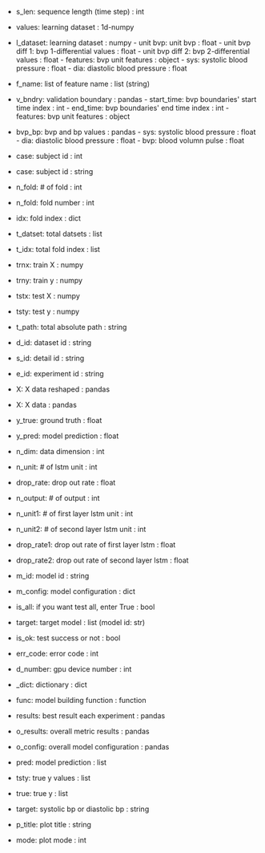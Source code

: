 - s_len:         sequence length (time step)         : int
- values:        learning dataset                    : 1d-numpy
- l_dataset:     learning dataset                    : numpy
                                                            - unit bvp: unit bvp                            : float
                                                            - unit bvp diff 1: bvp 1-differential values    : float
                                                            - unit bvp diff 2: bvp 2-differential values    : float
                                                            - features:   bvp unit features                 : object
                                                            - sys: systolic blood pressure                  : float
                                                            - dia: diastolic blood pressure                 : float
                                                            
- f_name:        list of feature name                : list (string)

- v_bndry:       validation boundary                 : pandas
                                                            - start_time: bvp boundaries' start time index  : int 
                                                            - end_time:   bvp boundaries' end time index    : int
                                                            - features:   bvp unit features                 : object
                                                            
- bvp_bp:        bvp and bp values                   : pandas
                                                            - sys: systolic blood pressure                  : float
                                                            - dia: diastolic blood pressure                 : float
                                                            - bvp: blood volumn pulse                       : float
                                                            
- case:          subject id                          : int
- case:          subject id                          : string

- n_fold:        # of fold                           : int
- n_fold:        fold number                         : int

- idx:           fold index                          : dict
- t_datset:      total datsets                       : list
- t_idx:         total fold index                    : list



- trnx:          train X                             : numpy
- trny:          train y                             : numpy
- tstx:          test X                              : numpy
- tsty:          test y                              : numpy
- t_path:        total absolute path                 : string

- d_id:          dataset id                          : string
- s_id:          detail id                           : string
- e_id:          experiment id                       : string

- X:             X data reshaped                     : pandas
- X:             X data                              : pandas



- y_true:        ground truth                        : float
- y_pred:        model prediction                    : float



- n_dim:         data dimension                      : int
- n_unit:        # of lstm unit                      : int
- drop_rate:     drop out rate                       : float
- n_output:      # of output                         : int
- n_unit1:       # of first layer lstm unit          : int
- n_unit2:       # of second layer lstm unit         : int
- drop_rate1:    drop out rate of first layer lstm   : float
- drop_rate2:    drop out rate of second layer lstm  : float
- m_id:          model id                            : string
- m_config:      model configuration                 : dict



- is_all:        if you want test all, enter True    : bool
- target:        target model                        : list (model id: str)
- is_ok:         test success or not                 : bool
- err_code:      error code                          : int



- d_number:      gpu device number                   : int
- _dict:         dictionary                          : dict
- func:          model building function             : function


- results:       best result each experiment         : pandas
- o_results:     overall metric results              : pandas
- o_config:      overall model configuration         : pandas
- pred:          model prediction                    : list
- tsty:          true y values                       : list
- true:          true y                              : list
- target:        systolic bp or diastolic bp         : string
- p_title:       plot title                          : string
- mode:          plot mode                           : int